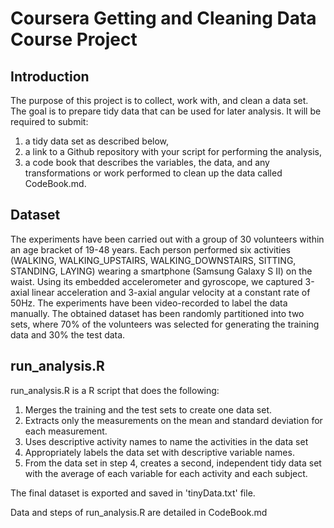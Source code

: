 # Coursera Getting and Cleaning Data Course Project

## Introduction

The purpose of this project is to collect, work with, and clean a data set. The goal is to prepare tidy data that can be used for later analysis. It will be required to submit:
1. a tidy data set as described below,
2. a link to a Github repository with your script for performing the analysis,
3. a code book that describes the variables, the data, and any transformations or work performed to clean up the data called CodeBook.md.

## Dataset

The experiments have been carried out with a group of 30 volunteers within an age bracket of 19-48 years. Each person performed six activities (WALKING, WALKING_UPSTAIRS, WALKING_DOWNSTAIRS, SITTING, STANDING, LAYING) wearing a smartphone (Samsung Galaxy S II) on the waist. Using its embedded accelerometer and gyroscope, we captured 3-axial linear acceleration and 3-axial angular velocity at a constant rate of 50Hz. The experiments have been video-recorded to label the data manually. The obtained dataset has been randomly partitioned into two sets, where 70% of the volunteers was selected for generating the training data and 30% the test data. 

## run_analysis.R

run_analysis.R is a R script that does the following:

1. Merges the training and the test sets to create one data set.
2. Extracts only the measurements on the mean and standard deviation for each measurement.
3. Uses descriptive activity names to name the activities in the data set
4. Appropriately labels the data set with descriptive variable names.
5. From the data set in step 4, creates a second, independent tidy data set with the average of each variable for each activity and each subject.

The final dataset is exported and saved in 'tinyData.txt' file.

Data and steps of run_analysis.R are detailed in CodeBook.md
